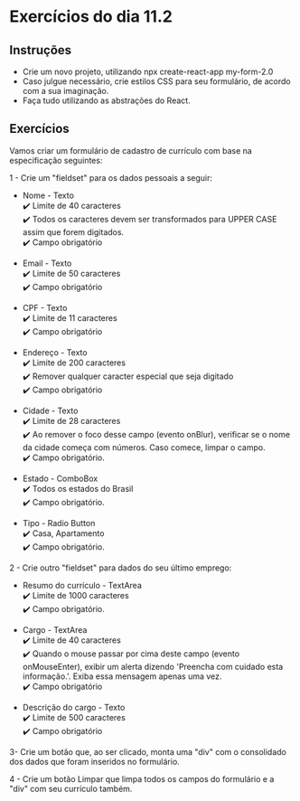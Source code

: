 # Exercícios do dia 11.2

## Instruções

* Crie um novo projeto, utilizando npx create-react-app my-form-2.0
* Caso julgue necessário, crie estilos CSS para seu formulário, de acordo com a sua imaginação.
* Faça tudo utilizando as abstrações do React.

## Exercícios

Vamos criar um formulário de cadastro de currículo com base na especificação seguintes:

1 - Crie um "fieldset" para os dados pessoais a seguir: <br />
* Nome - Texto<br />
✔️ Limite de 40 caracteres<br />
✔️ Todos os caracteres devem ser transformados para UPPER CASE assim que forem digitados.<br />
✔️ Campo obrigatório<br />

* Email - Texto<br />
✔️ Limite de 50 caracteres<br />
✔️ Campo obrigatório<br />

* CPF - Texto<br />
✔️ Limite de 11 caracteres<br />
✔️ Campo obrigatório<br />

* Endereço - Texto<br />
✔️ Limite de 200 caracteres<br />
✔️ Remover qualquer caracter especial que seja digitado<br />
✔️ Campo obrigatório<br />

* Cidade - Texto<br />
✔️ Limite de 28 caracteres<br />
✔️ Ao remover o foco desse campo (evento onBlur), verificar se o nome da cidade começa com números. Caso comece, limpar o campo.<br />
✔️ Campo obrigatório.<br />

* Estado - ComboBox<br />
✔️ Todos os estados do Brasil<br />
✔️ Campo obrigatório.<br />

* Tipo - Radio Button<br />
✔️ Casa, Apartamento<br />
✔️ Campo obrigatório.<br />

2 - Crie outro "fieldset" para dados do seu último emprego:

* Resumo do currículo - TextArea<br />
✔️ Limite de 1000 caracteres<br />
✔️ Campo obrigatório.<br />

* Cargo - TextArea<br />
✔️ Limite de 40 caracteres<br />
✔️ Quando o mouse passar por cima deste campo (evento onMouseEnter), exibir um alerta dizendo 'Preencha com cuidado esta informação.'. Exiba essa mensagem apenas uma vez.<br />
✔️ Campo obrigatório<br />

* Descrição do cargo - Texto<br />
✔️ Limite de 500 caracteres<br />
✔️ Campo obrigatório<br />

3-  Crie um botão que, ao ser clicado, monta uma "div" com o consolidado dos dados que foram inseridos no formulário.

4 - Crie um botão Limpar que limpa todos os campos do formulário e a "div" com seu currículo também.
